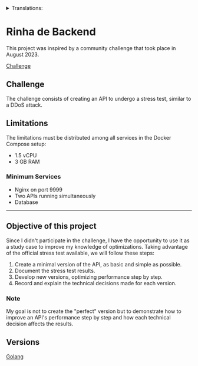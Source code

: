 <details>
<summary>Translations:</summary>
- [Português Brasileiro](README-ptbr.md)
</details>

# Rinha de Backend
This project was inspired by a community challenge that took place in August 2023.

[Challenge](https://github.com/zanfranceschi/rinha-de-backend-2023-q3)

## Challenge
The challenge consists of creating an API to undergo a stress test, similar to a 
DDoS attack.

## Limitations
The limitations must be distributed among all services in the Docker Compose setup:

- 1.5 vCPU
- 3 GB RAM

### Minimum Services
- Nginx on port 9999
- Two APIs running simultaneously
- Database

---

## Objective of this project
Since I didn't participate in the challenge, I have the opportunity to use it as
a study case to improve my knowledge of optimizations. Taking advantage of the 
official stress test available, we will follow these steps:

1. Create a minimal version of the API, as basic and simple as possible.
2. Document the stress test results.
3. Develop new versions, optimizing performance step by step.
4. Record and explain the technical decisions made for each version.

### Note
My goal is not to create the "perfect" version but to demonstrate how to improve 
an API's performance step by step and how each technical decision affects the 
results.

## Versions
[Golang](https://github.com/mvinif/2023-q3-golang)
